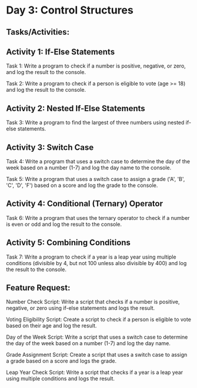 # Day 3: Control Structures
## Tasks/Activities:
## Activity 1: If-Else Statements

Task 1: Write a program to check if a number is positive, negative, or zero, and log the result to the console.

Task 2: Write a program to check if a person is eligible to vote (age >= 18) and log the result to the console.

## Activity 2: Nested If-Else Statements
Task 3: Write a program to find the largest of three numbers using nested if-else statements.

## Activity 3: Switch Case
Task 4: Write a program that uses a switch case to determine the day of the week based on a number (1-7) and log the day name to the console.

Task 5: Write a program that uses a switch case to assign a grade ('A', 'B', 'C', 'D', 'F') based on a score and log the grade to the console.

## Activity 4: Conditional (Ternary) Operator
Task 6: Write a program that uses the ternary operator to check if a number is even or odd and log the result to the console.

## Activity 5: Combining Conditions
Task 7: Write a program to check if a year is a leap year using multiple conditions (divisible by 4, but not 100 unless also divisible by 400) and log the result to the console.

 ## Feature Request:
Number Check Script: Write a script that checks if a number is positive, negative, or zero using if-else statements and logs the result.

Voting Eligibility Script: Create a script to check if a person is eligible to vote based on their age and log the result.

Day of the Week Script: Write a script that uses a switch case to determine the day of the week based on a number (1-7) and log the day name.

Grade Assignment Script: Create a script that uses a switch case to assign a grade based on a score and logs the grade.

Leap Year Check Script: Write a script that checks if a year is a leap year using multiple conditions and logs the result.


